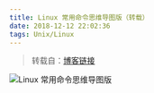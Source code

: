 ```yaml
---
title: Linux 常用命令思维导图版（转载）
date: 2018-12-12 22:02:36
tags: Unix/Linux
---
```

> 转载自：[博客链接](https://blog.csdn.net/github_37767025/article/details/60871057)

![Linux 常用命令思维导图版](图1.PNG)